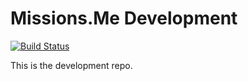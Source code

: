 # Missions.Me Development

[![Build Status](https://travis-ci.org/missions-me/missions.svg?branch=develop)](https://travis-ci.org/missions-me/missions)

This is the development repo.
